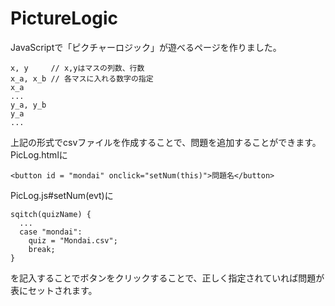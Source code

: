 # PictureLogic
JavaScriptで「ピクチャーロジック」が遊べるページを作りました。

```
x, y     // x,yはマスの列数、行数
x_a, x_b // 各マスに入れる数字の指定
x_a
...
y_a, y_b
y_a
...
```

上記の形式でcsvファイルを作成することで、問題を追加することができます。
PicLog.htmlに

```
<button id = "mondai" onclick="setNum(this)">問題名</button>
```

PicLog.js#setNum(evt)に

```
sqitch(quizName) {
  ...
  case "mondai":
    quiz = "Mondai.csv";
    break;
}
```

を記入することでボタンをクリックすることで、正しく指定されていれば問題が表にセットされます。
